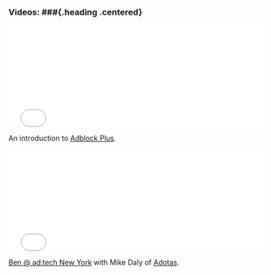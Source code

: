 ### <span>Videos:</span> ###{.heading .centered}

<iframe width="100%" height="200" src="//www.youtube.com/embed/TCwzYXUZmwA" frameborder="0" allowfullscreen></iframe>

An introduction to [Adblock Plus](http://youtu.be/TCwzYXUZmwA).

<iframe src="//player.vimeo.com/video/78828081" width="100%" height="200" frameborder="0" allowfullscreen></iframe>

[Ben @ ad:tech New York](http://vimeo.com/78828081) with Mike Daly of [Adotas](http://www.adotas.com/).
